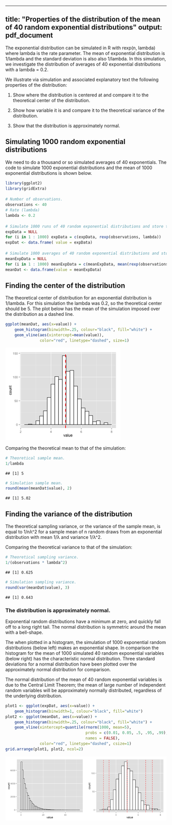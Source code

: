 ---------------------------
title: "Properties of the distribution of the mean of 40 random exponential distributions"
output: pdf_document
--------------------------
The exponential distribution can be simulated in R with rexp(n, lambda) where lambda is the rate parameter. The mean of exponential distribution is 1/lambda and the standard deviation is also also 1/lambda. In this simulation, we investigate the distribution of averages of 40 exponential distributions with a lambda = 0.2.

We illustrate via simulation and associated explanatory text the following properties of the distribution:

1. Show where the distribution is centered at and compare it to the theoretical center of the distribution.

2. Show how variable it is and compare it to the theoretical variance of the distribution.

3. Show that the distribution is approximately normal.
 

## Simulating 1000 random exponential distributions 
We need to do a thousand or so simulated averages of 40 exponentials.  The code to simulate 1000 exponential distributions and the mean of 1000 exponential distributions is shown below.

```r
library(ggplot2)
library(gridExtra)

# Number of observations.
observations <- 40
# Rate (lambda)
lambda <- 0.2

# Simulate 1000 runs of 40 random exponential distributions and store them in a data frame.
expData = NULL
for (i in 1 : 1000) expData = c(expData, rexp(observations, lambda))
expDat <- data.frame( value = expData)

# Simulate 1000 averages of 40 random exponential distributions and store them in a data frame.
meanExpData = NULL
for (i in 1 : 1000) meanExpData = c(meanExpData, mean(rexp(observations, lambda)))
meanDat <- data.frame(value = meanExpData)
```

## Finding the center of the distribution
The theoretical center of distribution for an exponential distribution is 1/lambda.  For this simulation the lambda was 0.2, so the theoretical center should be 5.  The plot below has the mean of the simulation imposed over the distribution as a dashed line.

```r
ggplot(meanDat, aes(x=value)) + 
    geom_histogram(binwidth=.25, colour="black", fill="white") + 
    geom_vline(aes(xintercept=mean(value)),
               color="red", linetype="dashed", size=1)
```

![plot of chunk unnamed-chunk-2](figure/unnamed-chunk-2-1.png) 

Comparing the theoretical mean to that of the simulation:


```r
# Theoretical sample mean.
1/lambda
```

```
## [1] 5
```

```r
# Simulation sample mean.
round(mean(meanDat$value), 2)
```

```
## [1] 5.02
```

## Finding the variance of the distribution
The theoretical sampling variance, or the variance of the sample mean, is equal to 1/nλ^2 for a sample mean of n random draws from an exponential distribution with mean 1/λ and variance 1/λ^2.

Comparing the theoretical variance to that of the simulation:

```r
# Theoretical sampling variance.
1/(observations * lambda^2)
```

```
## [1] 0.625
```

```r
# Simulation sampling variance.
round(var(meanDat$value), 3)
```

```
## [1] 0.643
```


### The distribution is approximately normal.
Exponential random distributions have a minimum at zero, and quickly fall off to a long right tail. The normal distribution is symmetric around the mean with a bell-shape.

The when plotted in a histogram, the simulation of 1000 exponential random distributions (below left) makes an exponential shape.  In comparison the histogram for the mean of 1000 simulated 40 random exponential variables (below right) has the characteristic normal distribution. Three standard deviations for a normal distribution have been plotted over the approximately normal distribution for comparison.

The normal distribution of the mean of 40 random exponential variables is due to the Central Limit Theorem; the mean of large number of independent random variables will be approximately normally distributed, regardless of the underlying distribution.


```r
plot1 <- ggplot(expDat, aes(x=value)) + 
    geom_histogram(binwidth=1, colour="black", fill="white")
plot2 <- ggplot(meanDat, aes(x=value)) + 
    geom_histogram(binwidth=.25, colour="black", fill="white") +
    geom_vline(xintercept=quantile(rnorm(1000, mean=5), 
                                   probs = c(0.01, 0.05, .5, .95, .99), 
                                   names = FALSE),
               color="red", linetype="dashed", csize=1)
grid.arrange(plot1, plot2, ncol=2) 
```

![plot of chunk unnamed-chunk-5](figure/unnamed-chunk-5-1.png) 
